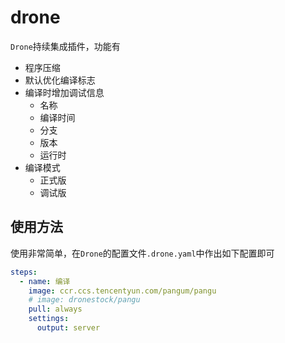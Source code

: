 # drone

`Drone`持续集成插件，功能有

- 程序压缩
- 默认优化编译标志
- 编译时增加调试信息
    - 名称
    - 编译时间
    - 分支
    - 版本
    - 运行时
- 编译模式
    - 正式版
    - 调试版

## 使用方法

使用非常简单，在`Drone`的配置文件`.drone.yaml`中作出如下配置即可

```yaml
steps:
  - name: 编译
    image: ccr.ccs.tencentyun.com/pangum/pangu
    # image: dronestock/pangu
    pull: always
    settings:
      output: server
```
